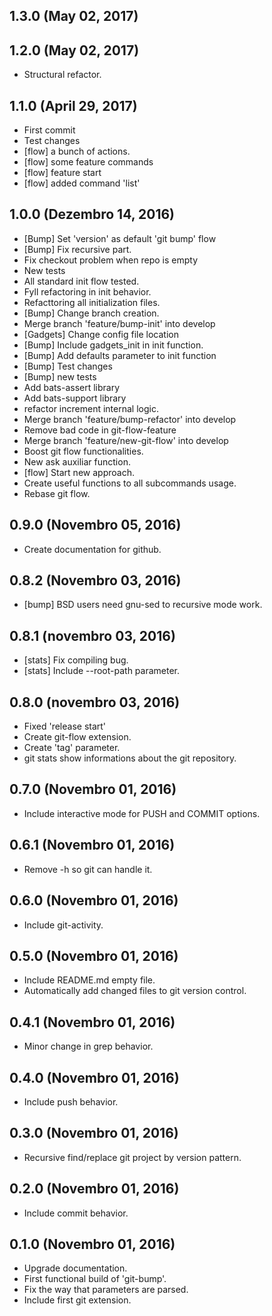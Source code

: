## 1.3.0 (May 02, 2017)


## 1.2.0 (May 02, 2017)
  - Structural refactor.

## 1.1.0 (April 29, 2017)
  - First commit
  - Test changes
  - [flow] a bunch of actions.
  - [flow] some feature commands
  - [flow] feature start
  - [flow] added command 'list'

## 1.0.0 (Dezembro 14, 2016)
  - [Bump] Set 'version' as default 'git bump' flow
  - [Bump] Fix recursive part.
  - Fix checkout problem when repo is empty
  - New tests
  - All standard init flow tested.
  - Fyll refactoring in init behavior.
  - Refacttoring all initialization files.
  - [Bump] Change branch creation.
  - Merge branch 'feature/bump-init' into develop
  - [Gadgets] Change config file location
  - [Bump] Include gadgets_init in init function.
  - [Bump] Add defaults parameter to init function
  - [Bump] Test changes
  - [Bump] new tests
  - Add bats-assert library
  - Add bats-support library
  - refactor increment internal logic.
  - Merge branch 'feature/bump-refactor' into develop
  - Remove bad code in git-flow-feature
  - Merge branch 'feature/new-git-flow' into develop
  - Boost git flow functionalities.
  - New ask auxiliar function.
  - [flow] Start new approach.
  - Create useful functions to all subcommands usage.
  - Rebase git flow.

## 0.9.0 (Novembro 05, 2016)
  - Create documentation for github.

## 0.8.2 (Novembro 03, 2016)
  - [bump] BSD users need gnu-sed to recursive mode work.

## 0.8.1 (novembro 03, 2016)
  - [stats] Fix compiling bug.
  - [stats] Include --root-path parameter.

## 0.8.0 (novembro 03, 2016)
  - Fixed 'release start'
  - Create git-flow extension.
  - Create 'tag' parameter.
  - git stats show informations about the git repository.

## 0.7.0 (Novembro 01, 2016)
  - Include interactive mode for PUSH and COMMIT options.

## 0.6.1 (Novembro 01, 2016)
  - Remove -h so git can handle it.

## 0.6.0 (Novembro 01, 2016)
  - Include git-activity.

## 0.5.0 (Novembro 01, 2016)
  - Include README.md empty file.
  - Automatically add changed files to git version control.

## 0.4.1 (Novembro 01, 2016)
  - Minor change in grep behavior.

## 0.4.0 (Novembro 01, 2016)
  - Include push behavior.

## 0.3.0 (Novembro 01, 2016)
  - Recursive find/replace git project by version pattern.

## 0.2.0 (Novembro 01, 2016)
  - Include commit behavior.

## 0.1.0 (Novembro 01, 2016)
  - Upgrade documentation.
  - First functional build of 'git-bump'.
  - Fix the way that parameters are parsed.
  - Include first git extension.
